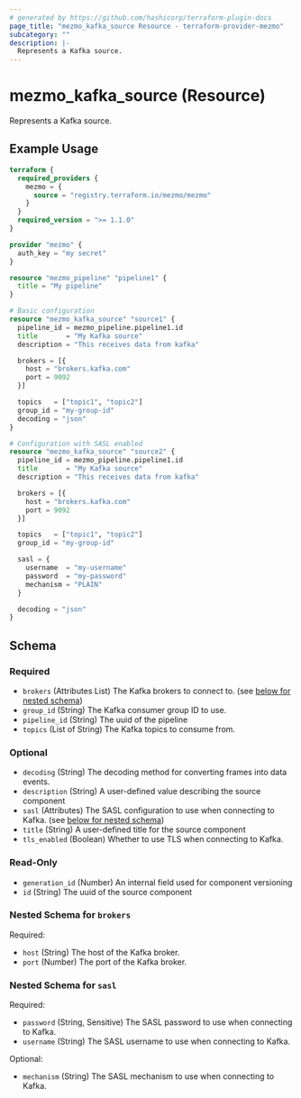 ```yaml
---
# generated by https://github.com/hashicorp/terraform-plugin-docs
page_title: "mezmo_kafka_source Resource - terraform-provider-mezmo"
subcategory: ""
description: |-
  Represents a Kafka source.
---
```


# mezmo_kafka_source (Resource)

Represents a Kafka source.

## Example Usage

```terraform
terraform {
  required_providers {
    mezmo = {
      source = "registry.terraform.io/mezmo/mezmo"
    }
  }
  required_version = ">= 1.1.0"
}

provider "mezmo" {
  auth_key = "my secret"
}

resource "mezmo_pipeline" "pipeline1" {
  title = "My pipeline"
}

# Basic configuration
resource "mezmo_kafka_source" "source1" {
  pipeline_id = mezmo_pipeline.pipeline1.id
  title       = "My Kafka source"
  description = "This receives data from kafka"

  brokers = [{
    host = "brokers.kafka.com"
    port = 9092
  }]

  topics   = ["topic1", "topic2"]
  group_id = "my-group-id"
  decoding = "json"
}

# Configuration with SASL enabled
resource "mezmo_kafka_source" "source2" {
  pipeline_id = mezmo_pipeline.pipeline1.id
  title       = "My Kafka source"
  description = "This receives data from kafka"

  brokers = [{
    host = "brokers.kafka.com"
    port = 9092
  }]

  topics   = ["topic1", "topic2"]
  group_id = "my-group-id"

  sasl = {
    username  = "my-username"
    password  = "my-password"
    mechanism = "PLAIN"
  }

  decoding = "json"
}
```

<!-- schema generated by tfplugindocs -->
## Schema

### Required

- `brokers` (Attributes List) The Kafka brokers to connect to. (see [below for nested schema](#nestedatt--brokers))
- `group_id` (String) The Kafka consumer group ID to use.
- `pipeline_id` (String) The uuid of the pipeline
- `topics` (List of String) The Kafka topics to consume from.

### Optional

- `decoding` (String) The decoding method for converting frames into data events.
- `description` (String) A user-defined value describing the source component
- `sasl` (Attributes) The SASL configuration to use when connecting to Kafka. (see [below for nested schema](#nestedatt--sasl))
- `title` (String) A user-defined title for the source component
- `tls_enabled` (Boolean) Whether to use TLS when connecting to Kafka.

### Read-Only

- `generation_id` (Number) An internal field used for component versioning
- `id` (String) The uuid of the source component

<a id="nestedatt--brokers"></a>
### Nested Schema for `brokers`

Required:

- `host` (String) The host of the Kafka broker.
- `port` (Number) The port of the Kafka broker.


<a id="nestedatt--sasl"></a>
### Nested Schema for `sasl`

Required:

- `password` (String, Sensitive) The SASL password to use when connecting to Kafka.
- `username` (String) The SASL username to use when connecting to Kafka.

Optional:

- `mechanism` (String) The SASL mechanism to use when connecting to Kafka.
